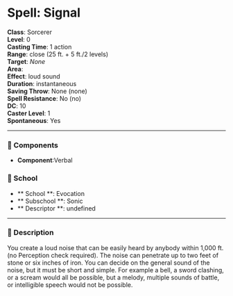 
# Spell: Signal
**Class**: Sorcerer  
**Level**: 0  
**Casting Time**: 1 action  
**Range**: close (25 ft. + 5 ft./2 levels)  
**Target**: _None_  
**Area**:   
**Effect**: loud sound  
**Duration**: instantaneous  
**Saving Throw**: None (none)  
**Spell Resistance**: No (no)  
**DC**: 10  
**Caster Level**: 1  
**Spontaneous**: Yes

---

### 🔮 Components
- **Component**:Verbal

### 🏫 School
- ** School **: Evocation
- ** Subschool **: Sonic
- ** Descriptor **: undefined
---

### 📜 Description
You create a loud noise that can be easily heard by anybody within 1,000 ft. (no Perception check required). The noise can penetrate up to two feet of stone or six inches of iron. You can decide on the general sound of the noise, but it must be short and simple. For example a bell, a sword clashing, or a scream would all be possible, but a melody, multiple sounds of battle, or intelligible speech would not be possible.
